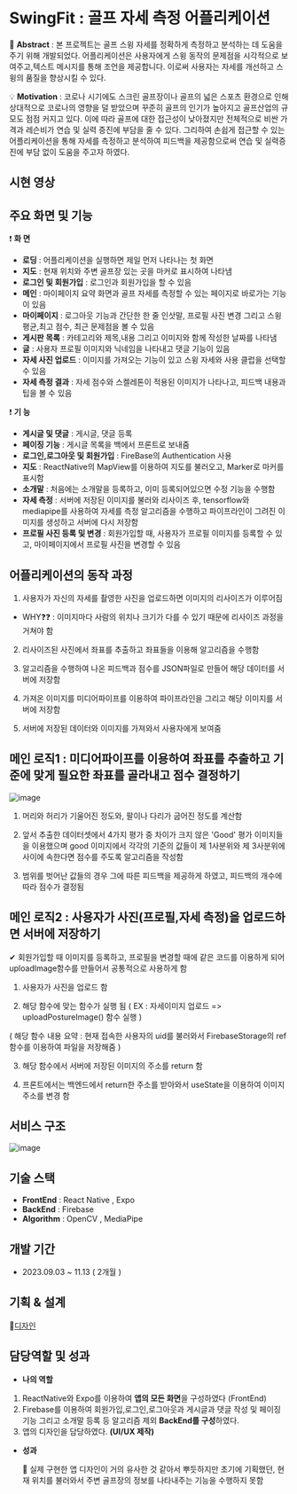 # SwingFit : 골프 자세 측정 어플리케이션

📢 **Abstract** : 본 프로젝트는 골프 스윙 자세를 정확하게 측정하고 분석하는 데 도움을 주기 위해 개발되었다.
어플리케이션은 사용자에게 스윙 동작의 문제점을 시각적으로 보여주고,텍스트 메시지를 통해 조언을 제공합니다. 이로써 사용자는 자세를 개선하고 스윙의 품질을 향상시킬 수 있다.


💡 **Motivation** : 코로나 시기에도 스크린 골프장이나 골프의 넓은 스포츠 환경으로 인해 상대적으로 코로나의 영향을 덜 받았으며 꾸준히 골프의 인기가 높아지고 골프산업의 규모도 점점 커지고 있다. 
이에 따라 골프에 대한 접근성이 낮아졌지만 전체적으로 비싼 가격과 레슨비가 연습 및 실력 증진에 부담을 줄 수 있다.
그리하여 손쉽게 접근할 수 있는 어플리케이션을 통해 자세를 측정하고 분석하여 피드백을 제공함으로써 연습 및 실력증진에 부담 없이 도움을 주고자 하였다.

## 시현 영상 


## 주요 화면 및 기능

❗  **화 면**
- **로딩** : 어플리케이션을 실행하면 제일 먼저 나타나는 첫 화면
- **지도** : 현재 위치와 주변 골프장 있는 곳을 마커로 표시하여 나타냄
- **로그인 및 회원가입** : 로그인과 회원가입을 할 수 있음
- **메인** : 마이페이지 요약 화면과 골프 자세를 측정할 수 있는 페이지로 바로가는 기능이 있음
- **마이페이지** : 로그아웃 기능과 간단한 한 줄 인삿말, 프로필 사진 변경 그리고 스윙 평균,최고 점수, 최근 문제점을 볼 수 있음
- **게시판 목록** : 카테고리와 제목,내용 그리고 이미지와 함께 작성한 날짜를 나타냄
- **글** : 사용자 프로필 이미지와 닉네임을 나타내고 댓글 기능이 있음
- **자세 사진 업로드** : 이미지를 가져오는 기능이 있고 스윙 자세와 사용 클럽을 선택할 수 있음
- **자세 측정 결과** : 자세 점수와 스켈레톤이 적용된 이미지가 나타나고, 피드백 내용과 팁을 볼 수 있음

❗ **기 능**
- **게시글 및 댓글** : 게시글, 댓글 등록
- **페이징 기능** : 게시글 목록을 백에서 프론트로 보내줌
- **로그인,로그아웃 및 회원가입** : FireBase의 Authentication 사용
- **지도** : ReactNative의 MapView를 이용하여 지도를 불러오고, Marker로 마커를 표시함
- **소개말** : 처음에는 소개말을 등록하고, 이미 등록되어있으면 수정 기능을 수행함
- **자세 측정** : 서버에 저장된 이미지를 불러와 리사이즈 후, tensorflow와 mediapipe를 사용하여
  자세를 측정 알고리즘을 수행하고 파이프라인이 그려진 이미지를 생성하고 서버에 다시 저장함
- **프로필 사진 등록 및 변경** : 회원가입할 때, 사용자가 프로필 이미지를 등록할 수 있고, 마이페이지에서
프로필 사진을 변경할 수 있음

## 어플리케이션의 동작 과정
1. 사용자가 자신의 자세를 촬영한 사진을 업로드하면 이미지의 리사이즈가 이루어짐

- WHY❓❓ : 이미지마다 사람의 위치나 크기가 다를 수 있기 때문에 리사이즈 과정을 거쳐야 함

2. 리사이즈된 사진에서 좌표를 추출하고 좌표들을 이용해 알고리즘을 수행함

3. 알고리즘을 수행하여 나온 피드백과 점수를 JSON파일로 만들어 해당 데이터를 서버에 저장함

4. 가져온 이미지를 미디어파이프를 이용하여 파이프라인을 그리고 해당 이미지를 서버에 저장함

5. 서버에 저장된 데이터와 이미지를 가져와서 사용자에게 보여줌
   

## 메인 로직1 : 미디어파이프를 이용하여 좌표를 추출하고 기준에 맞게 필요한 좌표를 골라내고 점수 결정하기
![image](https://github.com/choisejin12/Hongik_SwingFit/assets/76937151/df221e4c-f3d7-440d-920e-37b01458bcea)

1. 머리와 허리가 기울어진 정도와, 팔이나 다리가 굽어진 정도를 계산함

2. 앞서 추출한 데이터셋에서 4가지 평가 중 차이가 크지 않은 'Good' 평가 이미지들을 이용했으며 good 이미지에서
각각의 기준의 값들이 제 1사분위와 제 3사분위에 사이에 속한다면 점수를 주도록 알고리즘을 작성함

3. 범위를 벗어난 값들의 경우 그에 따른 피드백을 제공하게 하였고, 피드백의 개수에 따라 점수가 결정됨

## 메인 로직2 : 사용자가 사진(프로필,자세 측정)을 업로드하면 서버에 저장하기


✔ 회원가입할 때 이미지를 등록하고, 프로필을 변경할 때에 같은 코드를 이용하게 되어
uploadImage함수를 만들어서 공통적으로 사용하게 함

1. 사용자가 사진을 업로드 함

2. 해당 함수에 맞는 함수가 실행 됨 ( EX : 자세이미지 업로드 => uploadPostureImage() 함수 실행 )

( 해당 함수 내용 요약 : 현재 접속한 사용자의 uid를 불러와서 FirebaseStorage의 ref함수를 이용하여 파일을 저장해줌 )

3. 해당 함수에서 서버에 저장된 이미지의 주소를 return 함

4. 프론트에서는 백엔드에서 return한 주소를 받아와서 useState을 이용하여 이미지 주소를 변경 함

## 서비스 구조

![image](https://github.com/choisejin12/Hongik_SwingFit/assets/76937151/2539d977-b73e-4d8d-90f8-c9b2ed44b2c8)

## 기술 스택

- **FrontEnd** : React Native , Expo
- **BackEnd** : Firebase
- **Algorithm** : OpenCV , MediaPipe


## 개발 기간

- 2023.09.03 ~ 11.13 ( 2개월 )


## 기획 & 설계

🌻[디자인](https://www.figma.com/file/WzQzsCube1dBDlEMVt79JY/%EC%A2%85%EC%84%A4?type=design&node-id=0%3A1&mode=design&t=CbWtIvOrq5WgZDwP-1)

## 담당역할 및 성과

- **나의 역할** 
1. ReactNative와 Expo를 이용하여 **앱의 모든 화면**을 구성하였다 (FrontEnd)
2. Firebase를 이용하여 회원가입,로그인,로그아웃과 게시글과 댓글 작성 및 페이징 기능 그리고 소개말 등록 등
알고리즘 제외 **BackEnd를 구성**하였다.
3. 앱의 디자인을 담당하였다. **(UI/UX 제작)**

- **성과**

  🎇 실제 구현한 앱 디자인이 거의 유사한 것 같아서 뿌듯하지만 초기에 기획했던, 현재 위치를 불러와서 주변 골프장의 정보를 나타내주는 기능을 수행하지 못함
